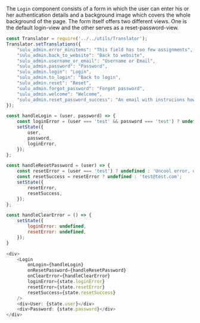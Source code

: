 The `Login` component consists of a form in which the user can enter his or her authentication details and a background image which covers the whole background of the page. The form itself offers two different views. One is the default login-view and the other serves as a reset-password-view.

```javascript
const Translator = require('../../utils/Translator');
Translator.setTranslations({
    "sulu_admin.error_minitems": "This field has too few assignments",
    "sulu_admin.back_to_website": "Back to website",
    "sulu_admin.username_or_email": "Username or Email",
    "sulu_admin.password": "Password",
    "sulu_admin.login": "Login",
    "sulu_admin.to_login": "Back to login",
    "sulu_admin.reset": "Reset",
    "sulu_admin.forgot_password": "Forgot password",
    "sulu_admin.welcome": "Welcome",
    "sulu_admin.reset_password_success": "An email with instrucions how to reset your password has been sent to:",
});

const handleLogin = (user, password) => {
    const loginError = (user === 'test' && password === 'test') ? undefined : 'Uncool error, username or password is wrong!';
    setState({
        user,
        password,
        loginError,
    });
};

const handleResetPassword = (user) => {
    const resetError = (user === 'test') ? undefined : 'Uncool error, username or password is wrong!';
    const resetSuccess = resetError ? undefined : 'test@test.com';
    setState({
        resetError,
        resetSuccess,
    });
};

const handleClearError = () => {
    setState({
        loginError: undefined,
        resetError: undefined,
    });
}

<div>
    <Login
        onLogin={handleLogin}
        onResetPassword={handleResetPassword}
        onClearError={handleClearError}
        loginError={state.loginError}
        resetError={state.resetError}
        resetSuccess={state.resetSuccess}
    />
    <div>User: {state.user}</div>
    <div>Password: {state.password}</div>
</div>
```
